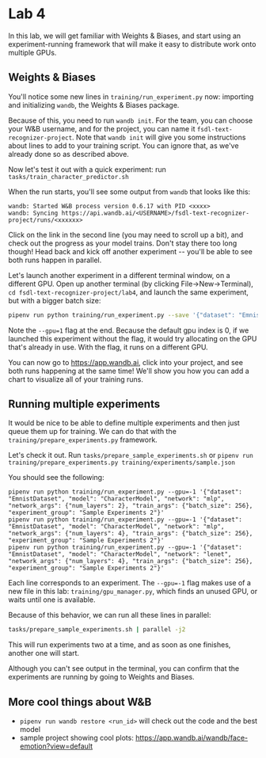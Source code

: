 # Lab 4

In this lab, we will get familiar with Weights & Biases, and start using an experiment-running framework that will make it easy to distribute work onto multiple GPUs.

## Weights & Biases

You'll notice some new lines in `training/run_experiment.py` now: importing and initializing `wandb`, the Weights & Biases package.

Because of this, you need to run  `wandb init`. For the team, you can choose your W&B username, and for the project, you can name it `fsdl-text-recognizer-project`.
Note that `wandb init` will give you some instructions about lines to add to your training script. You can ignore that, as we've already done so as described above.

Now let's test it out with a quick experiment: run `tasks/train_character_predictor.sh`

When the run starts, you'll see some output from `wandb` that looks like this:

```
wandb: Started W&B process version 0.6.17 with PID <xxxx>
wandb: Syncing https://api.wandb.ai/<USERNAME>/fsdl-text-recognizer-project/runs/<xxxxxx>
```

Click on the link in the second line (you may need to scroll up a bit), and check out the progress as your model trains. Don't stay there too long though!
Head back and kick off another experiment -- you'll be able to see both runs happen in parallel.

Let's launch another experiment in a different terminal window, on a different GPU.
Open up another terminal (by clicking File->New->Terminal), `cd fsdl-text-recognizer-project/lab4`, and launch the same experiment, but with a bigger batch size:

```sh
pipenv run python training/run_experiment.py --save '{"dataset": "EmnistDataset", "model": "CharacterModel", "network": "mlp", "train_args": {"batch_size": 512}}' --gpu=1
```

Note the `--gpu=1` flag at the end. Because the default gpu index is 0, if we launched this experiment without the flag, it would try allocating on the GPU that's already in use. With the flag, it runs on a different GPU.

You can now go to https://app.wandb.ai, click into your project, and see both runs happening at the same time! We'll show you how you can add a chart to visualize all of your training runs.

## Running multiple experiments

It would be nice to be able to define multiple experiments and then just queue them up for training.
We can do that with the `training/prepare_experiments.py` framework.

Let's check it out. Run `tasks/prepare_sample_experiments.sh` or `pipenv run training/prepare_experiments.py training/experiments/sample.json`

You should see the following:

```
pipenv run python training/run_experiment.py --gpu=-1 '{"dataset": "EmnistDataset", "model": "CharacterModel", "network": "mlp", "network_args": {"num_layers": 2}, "train_args": {"batch_size": 256}, "experiment_group": "Sample Experiments 2"}'
pipenv run python training/run_experiment.py --gpu=-1 '{"dataset": "EmnistDataset", "model": "CharacterModel", "network": "mlp", "network_args": {"num_layers": 4}, "train_args": {"batch_size": 256}, "experiment_group": "Sample Experiments 2"}'
pipenv run python training/run_experiment.py --gpu=-1 '{"dataset": "EmnistDataset", "model": "CharacterModel", "network": "lenet", "network_args": {"num_layers": 4}, "train_args": {"batch_size": 256}, "experiment_group": "Sample Experiments 2"}'
```

Each line corresponds to an experiment. The `--gpu=-1` flag makes use of a new file in this lab: `training/gpu_manager.py`, which finds an unused GPU, or waits until one is available.

Because of this behavior, we can run all these lines in parallel:

```sh
tasks/prepare_sample_experiments.sh | parallel -j2
```

This will run experiments two at a time, and as soon as one finishes, another one will start.

Although you can't see output in the terminal, you can confirm that the experiments are running by going to Weights and Biases.

## More cool things about W&B

- `pipenv run wandb restore <run_id>` will check out the code and the best model
- sample project showing cool plots: https://app.wandb.ai/wandb/face-emotion?view=default
